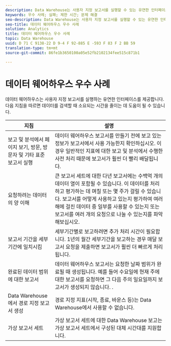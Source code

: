 ```yaml
---
description: Data Warehouse는 사용자 지정 보고서를 실행할 수 있는 유연한 인터페이스를 제공합니다. 다음 지침을 따르면 데이터를 검색할 때 소요되는 시간을 줄이는 데 도움이 될 수 있습니다.
keywords: 우수 사례; 실패; 제한 시간; 문제 해결
seo-description: Data Warehouse는 사용자 지정 보고서를 실행할 수 있는 유연한 인터페이스를 제공합니다. 다음 지침을 따르면 데이터를 검색할 때 소요되는 시간을 줄이는 데 도움이 될 수 있습니다.
seo-title: 데이터 웨어하우스 우수 사례
solution: Analytics
title: 데이터 웨어하우스 우수 사례
topic: Data Warehouse
uuid: D 71 C 9138-22 D 9-4 F 92-885 E -593 F 83 F 2 BB 59
translation-type: tm+mt
source-git-commit: 86fe1b3650100a05e52fb2102134fee515c871b1

---
```



# 데이터 웨어하우스 우수 사례

데이터 웨어하우스는 사용자 지정 보고서를 실행하는 유연한 인터페이스를 제공합니다. 다음 지침을 따르면 데이터를 검색할 때 소요되는 시간을 줄이는 데 도움이 될 수 있습니다.



| 지침 | 설명 |
|--- |--- |
| 보고 및 분석에서 페이지 보기, 방문, 방문자 및 기타 표준 보고서 실행 | 데이터 웨어하우스 보고서를 만들기 전에 보고 있는 정보가 보고서에서 사용 가능한지 확인하십시오. 이 경우 일반적인 지표에 대한 보고 및 분석에서 수행한 사전 처리 때문에 보고서가 훨씬 더 빨리 배달됩니다. |
| 요청하려는 데이터의 양 이해 | 큰 보고서 세트에 대한 다년 보고서에는 수백억 개의 데이터 열이 포함될 수 있습니다. 이 데이터를 처리하고 평가하는 데 며칠 또는 몇 주가 걸릴 수 있습니다. 보고서를 어떻게 사용하고 있는지 평가하여 여러 해에 걸친 데이터 중 일부를 사용할 수 있는지 또는 보고서를 여러 개의 요청으로 나눌 수 있는지를 파악해보십시오. |
| 보고서 기간을 세부기간에 일치시킴 | 세부기간별로 보고하려면 추가 처리 시간이 필요합니다. 1년의 월간 세부기간을 보고하는 경우 매달 보고서 요청을 제출하면 보고서가 훨씬 더 빠르게 처리됩니다. |
| 완료된 데이터 범위에 대한 보고서 | 데이터 웨어하우스 보고서는 요청한 날짜 범위가 완료될 때 생성됩니다. 예를 들어 수요일에 현재 주에 대한 보고서를 요청하면 그 다음 주의 일요일까지 보고서가 생성되지 않습니다. . |
| Data Warehouse에서 경로 지정 보고서 생성 | 경로 지정 지표(시작, 종료, 바운스 등)는 Data Warehouse에서 사용할 수 없습니다. |
| 가상 보고서 세트 | 가상 보고서 세트에 대한 Data Warehouse 보고는 가상 보고서 세트에서 구성된 대체 시간대를 지원합니다. |
